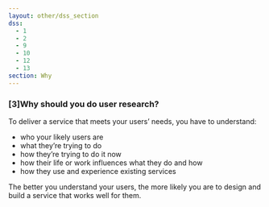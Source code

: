 ```yaml
---
layout: other/dss_section
dss:
  - 1
  - 2
  - 9
  - 10
  - 12
  - 13
section: Why
---
```

### [3]Why should you do user research?
To deliver a service that meets your users’ needs, you have to understand:
- who your likely users are
- what they’re trying to do
- how they’re trying to do it now
- how their life or work influences what they do and how
- how they use and experience existing services

The better you understand your users, the more likely you are to design and build a service that works well for them.

